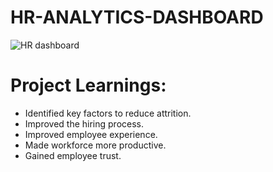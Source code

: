 
# HR-ANALYTICS-DASHBOARD

![HR dashboard](https://github.com/user-attachments/assets/294227a0-4d96-40ca-9cd9-aaeb106452db)



# Project Learnings:

- Identified key factors to reduce attrition.
- Improved the hiring process.
- Improved employee experience.
- Made workforce more productive.
- Gained employee trust.

